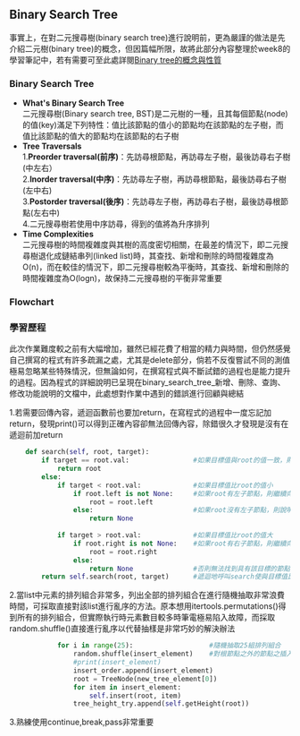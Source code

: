 ## Binary Search Tree
事實上，在對二元搜尋樹(binary search tree)進行說明前，更為嚴謹的做法是先介紹二元樹(binary tree)的概念，但因篇幅所限，故將此部分內容整理於week8的學習筆記中，若有需要可至此處詳閱[Binary tree的概念與性質](https://github.com/Xu-Yidi/fluteanzi/blob/master/README.md#week8)<br>
### Binary Search Tree
- **What's Binary Search Tree**<br>
二元搜尋樹(Binary search tree, BST)是二元樹的一種，且其每個節點(node)的值(key)滿足下列特性：值比該節點的值小的節點均在該節點的左子樹，而值比該節點的值大的節點均在該節點的右子樹<br>
- **Tree Traversals**<br>
1.**Preorder traversal(前序)**：先訪尋根節點，再訪尋左子樹，最後訪尋右子樹(中左右）<br>
2.**Inorder traversal(中序)**：先訪尋左子樹，再訪尋根節點，最後訪尋右子樹(左中右)<br>
3.**Postorder traversal(後序)**：先訪尋左子樹，再訪尋右子樹，最後訪尋根節點(左右中)<br>
4.二元搜尋樹若使用中序訪尋，得到的值將為升序排列<br>
- **Time Complexities**<br>
二元搜尋樹的時間複雜度與其樹的高度密切相關，在最差的情況下，即二元搜尋樹退化成鏈結串列(linked list)時，其查找、新增和刪除的時間複雜度為O(n)，而在較佳的情況下，即二元搜尋樹較為平衡時，其查找、新增和刪除的時間複雜度為O(logn)，故保持二元搜尋樹的平衡非常重要
### Flowchart

### 學習歷程
此次作業難度較之前有大幅增加，雖然已經花費了相當的精力與時間，但仍然感覺自己撰寫的程式有許多疏漏之處，尤其是delete部分，倘若不反復嘗試不同的測值極易忽略某些特殊情況，但無論如何，在撰寫程式與不斷試錯的過程也是能力提升的過程。因為程式的詳細說明已呈現在binary_search_tree_新增、刪除、查詢、修改功能說明的文檔中，此處想對作業中遇到的錯誤進行回顧與總結<br>

1.若需要回傳內容，遞迴函數前也要加return，在寫程式的過程中一度忘記加return，發現print()可以得到正確內容卻無法回傳內容，除錯很久才發現是沒有在遞迴前加return<br>
```Python
    def search(self, root, target):       
        if target == root.val:                #如果目標值與root的值一致，則回傳root節點  
            return root
        else:
            if target < root.val:             #如果目標值比root的值小
                if root.left is not None:     #如果root有左子節點，則繼續向左走
                    root = root.left
                else:                         #如果root沒有左子節點，則說明無法找到具有該目標值的節點，故回傳None
                    return None
            
            if target > root.val:             #如果目標值比root的值大
                if root.right is not None:    #如果root有右子節點，則繼續向右走
                    root = root.right
                else:
                    return None               #否則無法找到具有該目標的節點，並回傳None      
        return self.search(root, target)      #遞迴地呼叫search使與目標值比較的root不斷向右或向左走，直至找到具有目標值的節點或回傳Non
```
2.當list中元素的排列組合非常多，列出全部的排列組合在進行隨機抽取非常浪費時間，可採取直接對該list進行亂序的方法。原本想用itertools.permutations()得到所有的排列組合，但實際執行時元素數目較多時筆電極易陷入故障，而採取random.shuffle()直接進行亂序以代替抽樣是非常巧妙的解決辦法

```Python
            for i in range(25):                   #隨機抽取25組排列組合     
                random.shuffle(insert_element)    #對根節點之外的節點之插入順訊進行亂序
                #print(insert_element)                
                insert_order.append(insert_element)            
                root = TreeNode(new_tree_element[0]) 
                for item in insert_element:
                    self.insert(root, item)
                tree_height_try.append(self.getHeight(root))
```
3.熟練使用continue,break,pass非常重要



